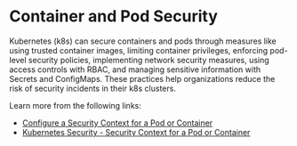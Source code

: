 # Container and Pod Security

Kubernetes (k8s) can secure containers and pods through measures like using trusted container images, limiting container privileges, enforcing pod-level security policies, implementing network security measures, using access controls with RBAC, and managing sensitive information with Secrets and ConfigMaps. These practices help organizations reduce the risk of security incidents in their k8s clusters.

Learn more from the following links:

- [Configure a Security Context for a Pod or Container](https://kubernetes.io/docs/tasks/configure-pod-container/security-context/)
- [Kubernetes Security - Security Context for a Pod or Container](https://www.youtube.com/watch?v=i8wfvoVf2xs)
